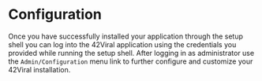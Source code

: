 # Configuration

Once you have successfully installed your application through the setup shell you can log into the 42Viral application
using the credentials you provided while running the setup shell. After logging in as administrator use the
`Admin/Configuration` menu link to further configure and customize your 42Viral installation.

